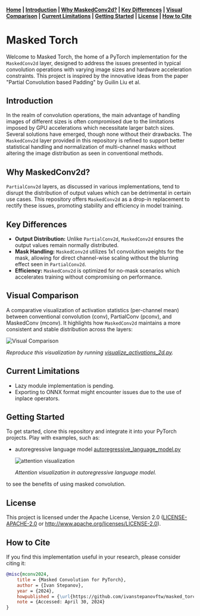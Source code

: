 #### [Home](https://github.com/ivanstepanovftw/masked_torch) | [Introduction](#masked-torch) | [Why MaskedConv2d?](#why-maskedconv2d) | [Key Differences](#key-differences) | [Visual Comparison](#visual-comparison) | [Current Limitations](#current-limitations) | [Getting Started](#getting-started) | [License](#license) | [How to Cite](#how-to-cite)

# Masked Torch

Welcome to Masked Torch, the home of a PyTorch implementation for the `MaskedConv2d` layer, designed to address the issues presented in typical convolution operations with varying image sizes and hardware acceleration constraints. This project is inspired by the innovative ideas from the paper "Partial Convolution based Padding" by Guilin Liu et al.

## Introduction
In the realm of convolution operations, the main advantage of handling images of different sizes is often compromised due to the limitations imposed by GPU accelerations which necessitate larger batch sizes. Several solutions have emerged, though none without their drawbacks. The `MaskedConv2d` layer provided in this repository is refined to support better statistical handling and normalization of multi-channel masks without altering the image distribution as seen in conventional methods.

## Why MaskedConv2d?
`PartialConv2d` layers, as discussed in various implementations, tend to disrupt the distribution of output values which can be detrimental in certain use cases. This repository offers `MaskedConv2d` as a drop-in replacement to rectify these issues, promoting stability and efficiency in model training.

## Key Differences
- **Output Distribution:** Unlike `PartialConv2d`, `MaskedConv2d` ensures the output values remain normally distributed.
- **Mask Handling:** `MaskedConv2d` utilizes 1x1 convolution weights for the mask, allowing for direct channel-wise scaling without the blurring effect seen in `PartialConv2d`.
- **Efficiency:** `MaskedConv2d` is optimized for no-mask scenarios which accelerates training without compromising on performance.

## Visual Comparison
A comparative visualization of activation statistics (per-channel mean) between conventional convolution (conv), PartialConv (pconv), and MaskedConv (mconv). It highlights how `MaskedConv2d` maintains a more consistent and stable distribution across the layers:

![Visual Comparison](https://i.imgur.com/8ifNtrP.png)

_Reproduce this visualization by running [visualize_activations_2d.py](examples/visualize_activations_2d.py)._

## Current Limitations
- Lazy module implementation is pending.
- Exporting to ONNX format might encounter issues due to the use of inplace operators.

## Getting Started
To get started, clone this repository and integrate it into your PyTorch projects. Play with examples, such as:
- autoregressive language model [autoregressive_language_model.py](examples/autoregressive_language_model.py)
  
  ![attention visualization](https://i.imgur.com/w6wgvoA.gif)
  
  _Attention visualization in autoregressive language model._

[//]: # (- object detection [object_detection.py]&#40;examples/object_detection.py&#41;)

to see the benefits of using masked convolution.

## License
This project is licensed under the Apache License, Version 2.0 ([LICENSE-APACHE-2.0](LICENSE-APACHE-2.0) or http://www.apache.org/licenses/LICENSE-2.0).

## How to Cite
If you find this implementation useful in your research, please consider citing it:
```bibtex
@misc{mconv2024,
    title = {Masked Convolution for PyTorch},
    author = {Ivan Stepanov},
    year = {2024},
    howpublished = {\url{https://github.com/ivanstepanovftw/masked_torch}},
    note = {Accessed: April 30, 2024}
}
```
